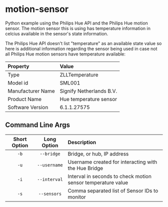 # motion-sensor

Python example using the Philips Hue API and the Philips Hue motion sensor. The motion sensor this is using has temperature information in celcius available in the sensor's state information.

The Philips Hue API doesn't list "temperature" as an available state value so here is additional information regarding the sensor being used in case not all Philips Hue motion sensors have temperature available:

| Property          | Value                    |
|:------------------|:-------------------------|
| Type              | ZLLTemperature           |
| Model id          | SML001                   |
| Manufacturer Name | Signify Netherlands B.V. |
| Product Name      | Hue temperature sensor   |
| Software Version  | 6.1.1.27575              | 

## Command Line Args

| Short Option | Long Option  | Description                                                  |
|:------------:|:------------:|:-------------------------------------------------------------|
|     `-b`     |  `--bridge`  | Bridge, or hub, IP address                                   |
|     `-u`     | `--username` | Username created for interacting with the Hue Bridge         |
|     `-i`     | `--interval` | Interval in seconds to check motion sensor temperature value |
|     `-s`     | `--sensors`  | Comma separated list of Sensor IDs to monitor                |

